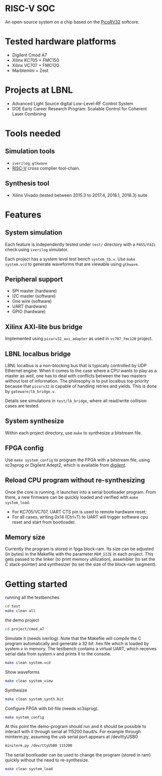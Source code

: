 # RISC-V SOC

An open-source system on a chip based on the [PicoRV32](https://github.com/cliffordwolf/picorv32) softcore.

# Tested hardware platforms

* Digilent Cmod A7
* Xilinx KC705 + FMC150
* Xilinx VC707 + FMC120
* Marblemini + Zest

# Projects at LBNL

* Advanced Light Source digital Low-Level-RF Control System
* DOE Early Career Research Program: Scalable Control for Coherent Laser Combining

# Tools needed

## Simulation tools
* `iverilog`, `gtkwave`
* [RISC-V](https://github.com/cliffordwolf/picorv32#building-a-pure-rv32i-toolchain) cross complier tool-chain.

## Synthesis tool
* Xilinx Vivado (tested between 2015.3 to 2017.4, 2018.1, 2018.3) suite

# Features

## System simulation

Each feature is independently tested under `test/` directory with a `PASS/FAIL` check using `iverilog` simulator.

Each project has a system level test bench `system_tb.v`. Use `make system.vcd` to generate waveforms that are viewable using `gtkwave`.

## Peripheral support

* SPI master (hardware)
* I2C master (software)
* One wire   (software)
* UART       (hardware)
* GPIO       (hardware)

## Xilinx AXI-lite bus bridge

Implemented using `picorv32_axi_adapter` as used in `vc707_fmc120` project.

## LBNL localbus bridge

LBNL localbus is a non-blocking bus that is typically controlled by UDP
Ethernet engine. When it comes to the case where a CPU wants to play as a
master as well, one has to deal with conflicts between the two masters
without lost of information.  The philosophy is to put localbus top priority
because that `picorv32` is capable of handling retries and yields.  This is
done by `gateware/lb_bridge.v`.

Details see simulations in `test/lb_bridge`, where all read/write
collision cases are tested.

## System synthesize

Within each project directory, use `make` to synthesize a bitstream file.

## FPGA config

Use `make system_config` to program the FPGA with a bitstream file, using xc3sprog or
Digilent Adept2, which is available from
[digilent](https://reference.digilentinc.com/reference/software/adept/start?redirect=1#software_downloads).

## Reload CPU program without re-synthesizing

Once the core is running, it launches into a serial bootloader program. From there, a new firmware can be quickly loaded and verified with `make system_load`.

* For KC705/VC707, UART CTS pin is used to remote hardware reset;
* For all cases, writing 0x14 (Ctrl+T) to UART will trigger software cpu reset and start from
  bootloader.

## Memory size

Currently the program is stored in fpga block-ram.
Its size can be adjusted (in bytes) in the Makefile with the parameter `MEM_SIZE` in each project.
This gets passed to the linker (to print memory utilization), assembler (to set the C stack-pointer) and synthesizer (to set the size of the block-ram segment).

# Getting started

running all the testbenches

```bash
cd test
make clean all
```

the demo project

```bash
cd project/cmod_a7
```

Simulate it (needs iverilog). Note that the Makefile will compile the C program automatically and generate a 32 bit .hex file which is loaded by system.v in memory. The testbench contains a virtual UART, which receives serial data from system.v and prints it to the console.

```bash
make clean system.vcd
```

Show waveforms

```bash
make clean system_view
```

Synthesize

```bash
make clean system_synth.bit
```

Configure FPGA with bit-file (needs xc3sprog).

```bash
make system_config
```

At this point the demo-program should run and it should be possible to interact with it through serial at 115200 baud/s. For example through miniterm.py, assuming the usb serial port appears at /dev/ttyUSB0

```bash
miniterm.py /dev/ttyUSB0 115200
```

The serial bootloader can be used to change the program (stored in ram) quickly without the need to re-synthesize.

```bash
make clean system_load
```
